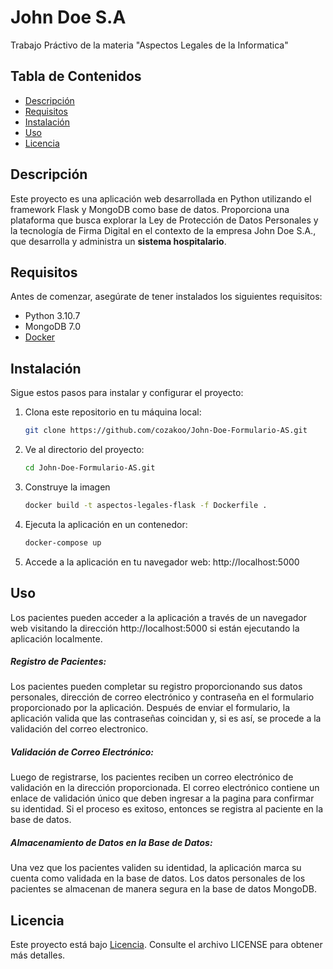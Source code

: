 # John Doe S.A
Trabajo Práctivo de la materia "Aspectos Legales de la Informatica"
## Tabla de Contenidos

- [Descripción](#descripción)
- [Requisitos](#requisitos)
- [Instalación](#instalación)
- [Uso](#uso)
- [Licencia](#licencia)

## Descripción

Este proyecto es una aplicación web desarrollada en Python utilizando el framework Flask y MongoDB como base de datos. Proporciona una plataforma que busca explorar la Ley de Protección de Datos Personales y la tecnología de Firma Digital en el contexto de la empresa John Doe S.A., que desarrolla y administra un **sistema hospitalario**.

## Requisitos

Antes de comenzar, asegúrate de tener instalados los siguientes requisitos:

- Python 3.10.7
- MongoDB 7.0
- [Docker](https://www.docker.com/get-started)

## Instalación

Sigue estos pasos para instalar y configurar el proyecto:

1. Clona este repositorio en tu máquina local:

    ```bash
    git clone https://github.com/cozakoo/John-Doe-Formulario-AS.git
2. Ve al directorio del proyecto:
    ```bash
    cd John-Doe-Formulario-AS.git
3. Construye la imagen
    ```bash
    docker build -t aspectos-legales-flask -f Dockerfile .
4. Ejecuta la aplicación en un contenedor:
    ```bash
    docker-compose up
5. Accede a la aplicación en tu navegador web:
    http://localhost:5000    


## Uso

Los pacientes pueden acceder a la aplicación a través de un navegador web visitando la dirección http://localhost:5000 si están ejecutando la aplicación localmente.

##### Registro de Pacientes:

Los pacientes pueden completar su registro proporcionando sus datos personales, dirección de correo electrónico y contraseña en el formulario proporcionado por la aplicación.
Después de enviar el formulario, la aplicación valida que las contraseñas coincidan y, si es así, se procede a la validación del correo electronico.

##### Validación de Correo Electrónico:

Luego de registrarse, los pacientes reciben un correo electrónico de validación en la dirección proporcionada.
El correo electrónico contiene un enlace de validación único que deben ingresar a la pagina para confirmar su identidad. Si el proceso es exitoso, entonces se registra al paciente en la base de datos.

##### Almacenamiento de Datos en la Base de Datos:

Una vez que los pacientes validen su identidad, la aplicación marca su cuenta como validada en la base de datos.
Los datos personales de los pacientes se almacenan de manera segura en la base de datos MongoDB.

## Licencia

Este proyecto está bajo [Licencia](https://github.com/cozakoo/John-Doe-Formulario-AS/blob/main/LICENSE). Consulte el archivo LICENSE para obtener más detalles.